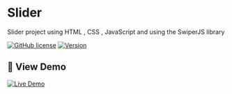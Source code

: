 # Slider
Slider project using HTML , CSS , JavaScript and using the SwiperJS library


[![GitHub license](https://img.shields.io/badge/License-MIT-blue.svg)](https://opensource.org/licenses/MIT)
[![Version](https://img.shields.io/badge/Version-1.0.0-brightgreen)]()

## 🚀 View Demo

[![Live Demo](https://img.shields.io/badge/Click-to-view-demo-yellow?style=for-the-badge&logo=javascript)](https://s-movakel.github.io/Slider/)

